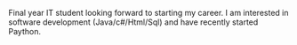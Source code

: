 Final year IT student looking forward to starting my career. I am interested in software development (Java/c#/Html/Sql) and have recently started Paython.
